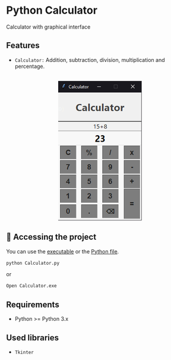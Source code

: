 # Python Calculator

Calculator with graphical interface

## Features
- `Calculator:` 
Addition, subtraction, division, multiplication and percentage.

<br>
<div display: inline_block align="center">
    <img src="./assets/screenshots/calculator.png" alt="calculator"/>
</div>

## :file_folder: Accessing the project
You can use the [executable](#########) or the [Python file](###########).
```bash
python Calculator.py
```
or
```bash
Open Calculator.exe
```
## Requirements
* Python >= Python 3.x

## Used libraries
* `Tkinter`
